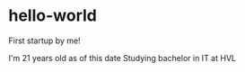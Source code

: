 # hello-world
First startup by me!

I'm 21 years old as of this date
Studying bachelor in IT at HVL
